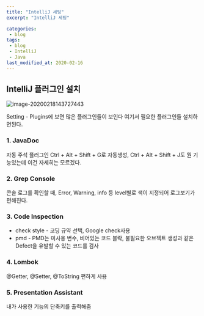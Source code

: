 ```yaml
---
title: "IntelliJ 세팅"
excerpt: "IntelliJ 세팅"

categories:
 - blog
tags:
 - blog
 - IntelliJ
 - Java
last_modified_at: 2020-02-16
---
```




## IntelliJ 플러그인 설치

![image-20200218143727443]({{site.url}}/assets/images/2020-02-16-setting-intelliJ.png)

Setting - Plugins에 보면 많은 플러그인들이 보인다 여기서 필요한 플러그인들 설치하면된다.

### 1. JavaDoc

자동 주석 플러그인 Ctrl + Alt + Shift + G로 자동생성, Ctrl + Alt + Shift + J도 뭔 기능있는데 이건 자세히는 모르겠다.

### 2. Grep Console

콘솔 로그를 확인할 때, Error, Warning, info 등 level별로 색이 지정되어 로그보기가 편해진다.

### 3. Code Inspection

* check style - 코딩 규약 선택, Google check사용
* pmd - PMD는 미사용 변수, 비어있는 코드 블락, 불필요한 오브젝트 생성과 같은 Defect을 유발할 수 있는 코드를 검사

### 4. Lombok

@Getter, @Setter, @ToString 편하게 사용

### 5. Presentation Assistant

내가 사용한 기능의 단축키를 출력해줌